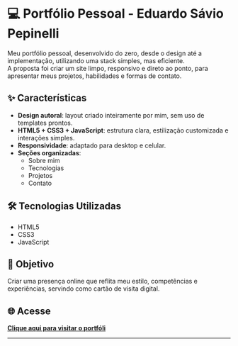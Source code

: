 # 💻 Portfólio Pessoal - Eduardo Sávio Pepinelli

Meu portfólio pessoal, desenvolvido do zero, desde o design até a implementação, utilizando uma stack simples, mas eficiente.  
A proposta foi criar um site limpo, responsivo e direto ao ponto, para apresentar meus projetos, habilidades e formas de contato.

## ✨ Características
- **Design autoral**: layout criado inteiramente por mim, sem uso de templates prontos.
- **HTML5 + CSS3 + JavaScript**: estrutura clara, estilização customizada e interações simples.
- **Responsividade**: adaptado para desktop e celular.
- **Seções organizadas**:
  - Sobre mim
  - Tecnologias
  - Projetos
  - Contato

## 🛠️ Tecnologias Utilizadas
- HTML5
- CSS3
- JavaScript

## 📌 Objetivo
Criar uma presença online que reflita meu estilo, competências e experiências, servindo como cartão de visita digital.

## 🌐 Acesse
[**Clique aqui para visitar o portfóli**](https://eduardopepinelli.github.io/)

---
